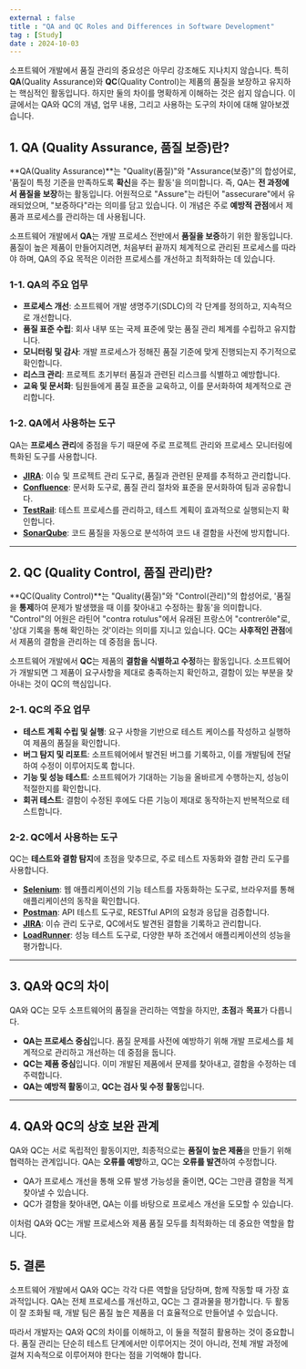 ```yaml
---
external : false
title : "QA and QC Roles and Differences in Software Development"
tag : [Study]
date : 2024-10-03
---
```


소프트웨어 개발에서 품질 관리의 중요성은 아무리 강조해도 지나치지 않습니다. 특히 **QA**(Quality Assurance)와 **QC**(Quality Control)는 제품의 품질을 보장하고 유지하는 핵심적인 활동입니다. 하지만 둘의 차이를 명확하게 이해하는 것은 쉽지 않습니다. 이 글에서는 QA와 QC의 개념, 업무 내용, 그리고 사용하는 도구의 차이에 대해 알아보겠습니다.

## 1. QA (Quality Assurance, 품질 보증)란?

**QA(Quality Assurance)**는 "Quality(품질)"와 "Assurance(보증)"의 합성어로, '품질이 특정 기준을 만족하도록 **확신**을 주는 활동'을 의미합니다. 즉, QA는 **전 과정에서 품질을 보장**하는 활동입니다. 어원적으로 "Assure"는 라틴어 "assecurare"에서 유래되었으며, "보증하다"라는 의미를 담고 있습니다. 이 개념은 주로 **예방적 관점**에서 제품과 프로세스를 관리하는 데 사용됩니다.

소프트웨어 개발에서 **QA**는 개발 프로세스 전반에서 **품질을 보증**하기 위한 활동입니다. 품질이 높은 제품이 만들어지려면, 처음부터 끝까지 체계적으로 관리된 프로세스를 따라야 하며, QA의 주요 목적은 이러한 프로세스를 개선하고 최적화하는 데 있습니다.

### 1-1. QA의 주요 업무

- **프로세스 개선**: 소프트웨어 개발 생명주기(SDLC)의 각 단계를 정의하고, 지속적으로 개선합니다.
- **품질 표준 수립**: 회사 내부 또는 국제 표준에 맞는 품질 관리 체계를 수립하고 유지합니다.
- **모니터링 및 감사**: 개발 프로세스가 정해진 품질 기준에 맞게 진행되는지 주기적으로 확인합니다.
- **리스크 관리**: 프로젝트 초기부터 품질과 관련된 리스크를 식별하고 예방합니다.
- **교육 및 문서화**: 팀원들에게 품질 표준을 교육하고, 이를 문서화하여 체계적으로 관리합니다.

### 1-2. QA에서 사용하는 도구

QA는 **프로세스 관리**에 중점을 두기 때문에 주로 프로젝트 관리와 프로세스 모니터링에 특화된 도구를 사용합니다.

- [**JIRA**](https://www.atlassian.com/ko/software/jira): 이슈 및 프로젝트 관리 도구로, 품질과 관련된 문제를 추적하고 관리합니다.
- [**Confluence**](https://www.atlassian.com/ko/software/confluence): 문서화 도구로, 품질 관리 절차와 표준을 문서화하여 팀과 공유합니다.
- [**TestRail**](https://www.testrail.com/): 테스트 프로세스를 관리하고, 테스트 계획이 효과적으로 실행되는지 확인합니다.
- [**SonarQube**](https://www.sonarsource.com/): 코드 품질을 자동으로 분석하여 코드 내 결함을 사전에 방지합니다.

---

## 2. QC (Quality Control, 품질 관리)란?

**QC(Quality Control)**는 "Quality(품질)"와 "Control(관리)"의 합성어로, '품질을 **통제**하여 문제가 발생했을 때 이를 찾아내고 수정하는 활동'을 의미합니다. "Control"의 어원은 라틴어 "contra rotulus"에서 유래된 프랑스어 "contrerôle"로, '상대 기록을 통해 확인하는 것'이라는 의미를 지니고 있습니다. QC는 **사후적인 관점**에서 제품의 결함을 관리하는 데 중점을 둡니다.

소프트웨어 개발에서 **QC**는 제품의 **결함을 식별하고 수정**하는 활동입니다. 소프트웨어가 개발되면 그 제품이 요구사항을 제대로 충족하는지 확인하고, 결함이 있는 부분을 찾아내는 것이 QC의 핵심입니다.

### 2-1. QC의 주요 업무

- **테스트 계획 수립 및 실행**: 요구 사항을 기반으로 테스트 케이스를 작성하고 실행하여 제품의 품질을 확인합니다.
- **버그 탐지 및 리포트**: 소프트웨어에서 발견된 버그를 기록하고, 이를 개발팀에 전달하여 수정이 이루어지도록 합니다.
- **기능 및 성능 테스트**: 소프트웨어가 기대하는 기능을 올바르게 수행하는지, 성능이 적절한지를 확인합니다.
- **회귀 테스트**: 결함이 수정된 후에도 다른 기능이 제대로 동작하는지 반복적으로 테스트합니다.

### 2-2. QC에서 사용하는 도구

QC는 **테스트와 결함 탐지**에 초점을 맞추므로, 주로 테스트 자동화와 결함 관리 도구를 사용합니다.

- [**Selenium**](https://www.selenium.dev/): 웹 애플리케이션의 기능 테스트를 자동화하는 도구로, 브라우저를 통해 애플리케이션의 동작을 확인합니다.
- [**Postman**](https://www.postman.com/): API 테스트 도구로, RESTful API의 요청과 응답을 검증합니다.
- [**JIRA**](https://www.atlassian.com/ko/software/jira): 이슈 관리 도구로, QC에서도 발견된 결함을 기록하고 관리합니다.
- [**LoadRunner**](https://www.perfmatrix.com/micro-focus-loadrunner-tutorial/): 성능 테스트 도구로, 다양한 부하 조건에서 애플리케이션의 성능을 평가합니다.

---

## 3. QA와 QC의 차이

QA와 QC는 모두 소프트웨어의 품질을 관리하는 역할을 하지만, **초점**과 **목표**가 다릅니다.

- **QA는 프로세스 중심**입니다. 품질 문제를 사전에 예방하기 위해 개발 프로세스를 체계적으로 관리하고 개선하는 데 중점을 둡니다.
- **QC는 제품 중심**입니다. 이미 개발된 제품에서 문제를 찾아내고, 결함을 수정하는 데 주력합니다.
- **QA는 예방적 활동**이고, **QC는 검사 및 수정 활동**입니다.

---

## 4. QA와 QC의 상호 보완 관계

QA와 QC는 서로 독립적인 활동이지만, 최종적으로는 **품질이 높은 제품**을 만들기 위해 협력하는 관계입니다. QA는 **오류를 예방**하고, QC는 **오류를 발견**하여 수정합니다.

- QA가 프로세스 개선을 통해 오류 발생 가능성을 줄이면, QC는 그만큼 결함을 적게 찾아낼 수 있습니다.
- QC가 결함을 찾아내면, QA는 이를 바탕으로 프로세스 개선을 도모할 수 있습니다.

이처럼 QA와 QC는 개발 프로세스와 제품 품질 모두를 최적화하는 데 중요한 역할을 합니다.

## 5. 결론

소프트웨어 개발에서 QA와 QC는 각각 다른 역할을 담당하며, 함께 작동할 때 가장 효과적입니다. QA는 전체 프로세스를 개선하고, QC는 그 결과물을 평가합니다. 두 활동이 잘 조화될 때, 개발 팀은 품질 높은 제품을 더 효율적으로 만들어낼 수 있습니다.

따라서 개발자는 QA와 QC의 차이를 이해하고, 이 둘을 적절히 활용하는 것이 중요합니다. 품질 관리는 단순히 테스트 단계에서만 이루어지는 것이 아니라, 전체 개발 과정에 걸쳐 지속적으로 이루어져야 한다는 점을 기억해야 합니다.
